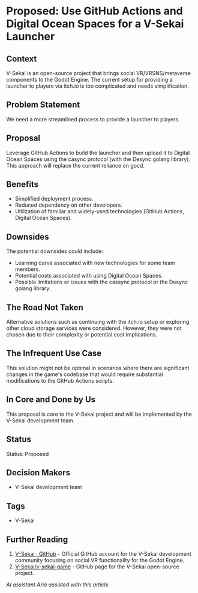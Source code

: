 # Proposed: Use GitHub Actions and Digital Ocean Spaces for a V-Sekai Launcher

## Context

V-Sekai is an open-source project that brings social VR/VRSNS/metaverse components to the Godot Engine. The current setup for providing a launcher to players via itch.io is too complicated and needs simplification.

## Problem Statement

We need a more streamlined process to provide a launcher to players.

## Proposal

Leverage GitHub Actions to build the launcher and then upload it to Digital Ocean Spaces using the casync protocol (with the Desync golang library). This approach will replace the current reliance on gocd.

## Benefits

- Simplified deployment process.
- Reduced dependency on other developers.
- Utilization of familiar and widely-used technologies (GitHub Actions, Digital Ocean Spaces).

## Downsides

The potential downsides could include:

- Learning curve associated with new technologies for some team members.
- Potential costs associated with using Digital Ocean Spaces.
- Possible limitations or issues with the cassync protocol or the Desync golang library.

## The Road Not Taken

Alternative solutions such as continuing with the itch.io setup or exploring other cloud storage services were considered. However, they were not chosen due to their complexity or potential cost implications.

## The Infrequent Use Case

This solution might not be optimal in scenarios where there are significant changes in the game's codebase that would require substantial modifications to the GitHub Actions scripts.

## In Core and Done by Us

This proposal is core to the V-Sekai project and will be implemented by the V-Sekai development team.

## Status

Status: Proposed <!-- Draft | Proposed | Rejected | Accepted | Deprecated | Superseded by -->

## Decision Makers

- V-Sekai development team

## Tags

- V-Sekai

## Further Reading

1. [V-Sekai · GitHub](https://github.com/v-sekai) - Official GitHub account for the V-Sekai development community focusing on social VR functionality for the Godot Engine.
2. [V-Sekai/v-sekai-game](https://github.com/v-sekai/v-sekai-game) - GitHub page for the V-Sekai open-source project.

_AI assistant Aria assisted with this article._
